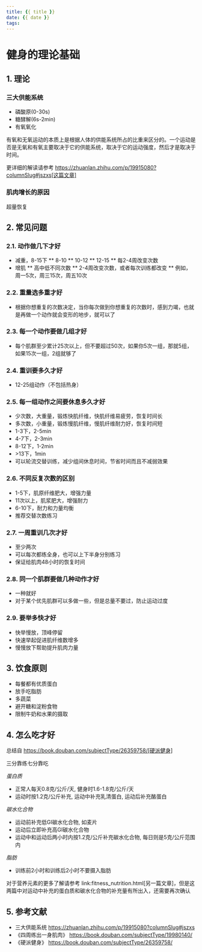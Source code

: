 ```yaml
---
title: {{ title }}
date: {{ date }}
tags:
---
```

# 健身的理论基础


## 1. 理论

### 三大供能系统

* 磷酸原(0-30s)
* 糖酵解(6s-2min)
* 有氧氧化

有氧和无氧运动的本质上是根据人体的供能系统所占的比重来区分的。一个运动是否是无氧和有氧主要取决于它的供能系统，取决于它的运动强度，然后才是取决于时间。

更详细的解读请参考 https://zhuanlan.zhihu.com/p/19915080?columnSlug#jszxs[这篇文章]

### 肌肉增长的原因

超量恢复

## 2. 常见问题

### 2.1. 动作做几下才好

* 减重，8-15下
** 8-10
** 10-12
** 12-15
** 每2-4周改变次数
* 增肌
** 高中低不同次数
** 2-4周改变次数，或者每次训练都改变
** 例如，周一5次，周三15次，周五10次

### 2.2. 重量选多重才好

* 根据你想重复的次数决定，当你每次做到你想重复的次数时，感到力竭，也就是再做一个动作就会变形的地步，就可以了

### 2.3. 每一个动作要做几组才好

* 每个肌群至少累计25次以上，但不要超过50次，如果你5次一组，那就5组，如果15次一组，2组就够了

### 2.4. 重训要多久才好

* 12-25组动作（不包括热身）

### 2.5. 每一组动作之间要休息多久才好

* 少次数，大重量，锻炼快肌纤维，快肌纤维易疲劳，恢复时间长
* 多次数，小重量，锻炼慢肌纤维，慢肌纤维耐力好，恢复时间短
* 1-3下，2-5min
* 4-7下，2-3min
* 8-12下，1-2min
* &gt;13下，1min
* 可以轮流交替训练，减少组间休息时间，节省时间而且不减弱效果

### 2.6. 不同反复次数的区别

* 1-5下，肌原纤维肥大，增强力量
* 11次以上，肌浆肥大，增强耐力
* 6-10下，耐力和力量均衡
* 推荐交替次数练习

### 2.7. 一周重训几次才好

* 至少两次
* 可以每次都练全身，也可以上下半身分别练习
* 保证给肌肉48小时的恢复时间

### 2.8. 同一个肌群要做几种动作才好

* 一种就好
* 对于某个优先肌群可以多做一些，但是总量不要过，防止运动过度

### 2.9. 要举多快才好

* 快举慢放，顶峰停留
* 快速举起促进肌纤维数增多
* 慢慢放下帮助提升肌肉力量

## 3. 饮食原则

* 每餐都有优质蛋白
* 放手吃脂肪
* 多蔬菜
* 避开糖和淀粉食物
* 限制牛奶和水果的摄取

## 4. 怎么吃才好

总结自 https://book.douban.com/subjectType/26359758/[硬派健身]

三分靠练七分靠吃

*蛋白质*

* 正常人每天0.8克/公斤/天, 健身时1.6-1.8克/公斤/天
* 运动时按1.2克/公斤补充, 运动中补充乳清蛋白, 运动后补充酪蛋白

*碳水化合物*

* 运动前补充低GI碳水化合物, 如麦片
* 运动后立即补充高GI碳水化合物
* 运动中和运动后两小时内按1.2克/公斤补充碳水化合物, 每日则是5克/公斤范围内

*脂肪*

* 训练前2小时和训练后2小时不要摄入脂肪

对于营养元素的更多了解请参考 link:fitness_nutrition.html[另一篇文章]，但是这两篇中对运动中补充的蛋白质和碳水化合物的补充量有所出入，还需要再次确认

## 5. 参考文献

* 三大供能系统 https://zhuanlan.zhihu.com/p/19915080?columnSlug#jszxs
* 《四周练出一身肌肉》 https://book.douban.com/subjectType/19980140/
* 《硬派健身》 https://book.douban.com/subjectType/26359758/